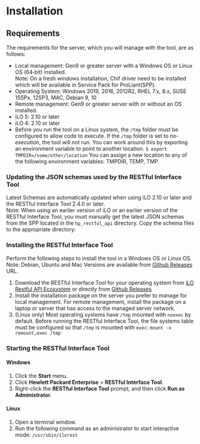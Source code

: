 # Installation

## Requirements

The requirements for the server, which you will manage with the tool, are as follows:

- Local management: Gen9 or greater server with a Windows OS or Linux OS (64&#8209;bit) installed.  
  Note: On a fresh windows installation, Chif driver need to be installed which will be available in Service Pack for ProLiant(SPP). 
- Operating System: Windows 2019, 2016, 2012R2, RHEL 7.x, 8.x, SUSE 15SPx, 12SP3, MAC, Debian 9, 10  
- Remote management: Gen9 or greater server with or without an OS installed.
- iLO 5: 2.10 or later
- iLO 4: 2.10 or later
- Before you run the tool on a Linux system, the `/tmp` folder must be configured to allow code to execute. If the `/tmp` folder is set to *no-execution*, the tool will not run. You can work around this by exporting an environment variable to point to another location. `$ export TMPDIR=/some/other/location` You can assign a new location to any of the following environment variables: TMPDIR, TEMP, TMP.

### Updating the JSON schemas used by the RESTful Interface Tool
Latest Schemas are automatically updated when using iLO 2.10 or later and the RESTful Interface Tool 2.4.0 or later.  
Note: When using an earlier version of iLO or an earlier version of the RESTful Interface Tool, you must manually get the latest JSON schemas from the SPP located in the `hp_restful_api` directory. Copy the schema files to the appropriate directory:

### Installing the RESTful Interface Tool

Perform the following steps to install the tool in a Windows OS or Linux OS.  
Note: Debian, Ubuntu and Mac Versions are available from [Github Releases](https://github.com/HewlettPackard/python-redfish-utility/releases/latest) URL.

1. Download the RESTful Interface Tool for your operating system from [iLO Restful API Ecosystem](https://www.hpe.com/us/en/servers/restful-api.html) or directly from [Github Releases](https://github.com/HewlettPackard/python-redfish-utility/releases/latest)
2. Install the installation package on the server you prefer to manage for local management. For remote management, install the package on a laptop or server that has access to the managed server network.
3. (Linux only) Most operating systems have `/tmp` mounted with `noexec` by default. Before running the RESTful Interface Tool, the file systems table must be configured so that `/tmp` is mounted with `exec`:
   `mount -o remount,exec /tmp`

### Starting the RESTful Interface Tool

#### Windows
1. Click the **Start** menu.
2. Click **Hewlett Packard Enterprise** > **RESTful Interface Tool**.
3. Right-click the **RESTful Interface Tool** prompt, and then click **Run as Administrator**.

#### Linux
1. Open a terminal window.
2. Run the following command as an administrator to start interactive mode: `/usr/sbin/ilorest`
